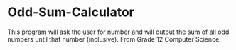 # Odd-Sum-Calculator
This program will ask the user for number and will output the sum of all odd numbers until that number (inclusive). From Grade 12 Computer Science. 
